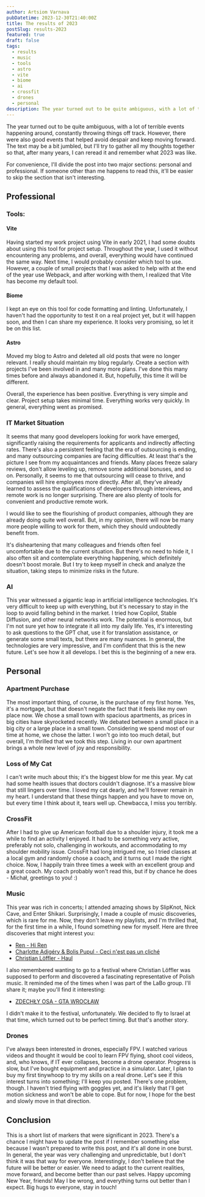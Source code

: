 ```yaml
---
author: Artsiom Varnava
pubDatetime: 2023-12-30T21:40:00Z
title: The results of 2023
postSlug: results-2023
featured: true
draft: false
tags:
  - results
  - music
  - tools
  - astro
  - vite
  - biome
  - ai
  - crossfit
  - drones
  - personal
description: The year turned out to be quite ambiguous, with a lot of terrible events happening around, constantly throwing things off track. However, there were also good events that helped avoid despair and keep moving forward. The text may be a bit jumbled, but I'll try to gather all my thoughts together so that, after many years, I can reread it and remember what 2023 was like.
---
```


The year turned out to be quite ambiguous, with a lot of terrible events happening around, constantly throwing things off track. However, there were also good events that helped avoid despair and keep moving forward. The text may be a bit jumbled, but I'll try to gather all my thoughts together so that, after many years, I can reread it and remember what 2023 was like.

For convenience, I'll divide the post into two major sections: personal and professional. If someone other than me happens to read this, it'll be easier to skip the section that isn't interesting.

## Professional

### Tools:

#### Vite

Having started my work project using Vite in early 2021, I had some doubts about using this tool for project setup. Throughout the year, I used it without encountering any problems, and overall, everything would have continued the same way. Next time, I would probably consider which tool to use. However, a couple of small projects that I was asked to help with at the end of the year use Webpack, and after working with them, I realized that Vite has become my default tool.

#### Biome

I kept an eye on this tool for code formatting and linting. Unfortunately, I haven't had the opportunity to test it on a real project yet, but it will happen soon, and then I can share my experience. It looks very promising, so let it be on this list.

#### Astro

Moved my blog to Astro and deleted all old posts that were no longer relevant. I really should maintain my blog regularly. Create a section with projects I've been involved in and many more plans. I've done this many times before and always abandoned it. But, hopefully, this time it will be different.

Overall, the experience has been positive. Everything is very simple and clear. Project setup takes minimal time. Everything works very quickly. In general, everything went as promised.

### IT Market Situation

It seems that many good developers looking for work have emerged, significantly raising the requirements for applicants and indirectly affecting rates. There's also a persistent feeling that the era of outsourcing is ending, and many outsourcing companies are facing difficulties. At least that's the picture I see from my acquaintances and friends. Many places freeze salary reviews, don't allow leveling up, remove some additional bonuses, and so on. Personally, it seems to me that outsourcing will cease to thrive, and companies will hire employees more directly. After all, they've already learned to assess the qualifications of developers through interviews, and remote work is no longer surprising. There are also plenty of tools for convenient and productive remote work.

I would like to see the flourishing of product companies, although they are already doing quite well overall. But, in my opinion, there will now be many more people willing to work for them, which they should undoubtedly benefit from.

It's disheartening that many colleagues and friends often feel uncomfortable due to the current situation. But there's no need to hide it, I also often sit and contemplate everything happening, which definitely doesn't boost morale. But I try to keep myself in check and analyze the situation, taking steps to minimize risks in the future.

### AI

This year witnessed a gigantic leap in artificial intelligence technologies. It's very difficult to keep up with everything, but it's necessary to stay in the loop to avoid falling behind in the market. I tried how Copilot, Stable Diffusion, and other neural networks work. The potential is enormous, but I'm not sure yet how to integrate it all into my daily life. Yes, it's interesting to ask questions to the GPT chat, use it for translation assistance, or generate some small texts, but there are many nuances. In general, the technologies are very impressive, and I'm confident that this is the new future. Let's see how it all develops. I bet this is the beginning of a new era.

## Personal

### Apartment Purchase

The most important thing, of course, is the purchase of my first home. Yes, it's a mortgage, but that doesn't negate the fact that it feels like my own place now. We chose a small town with spacious apartments, as prices in big cities have skyrocketed recently. We debated between a small place in a big city or a large place in a small town. Considering we spend most of our time at home, we chose the latter. I won't go into too much detail, but overall, I'm thrilled that we took this step. Living in our own apartment brings a whole new level of joy and responsibility.

### Loss of My Cat

I can't write much about this; it's the biggest blow for me this year. My cat had some health issues that doctors couldn't diagnose. It's a massive blow that still lingers over time. I loved my cat dearly, and he'll forever remain in my heart. I understand that these things happen and you have to move on, but every time I think about it, tears well up. Chewbacca, I miss you terribly.

### CrossFit

After I had to give up American football due to a shoulder injury, it took me a while to find an activity I enjoyed. It had to be something very active, preferably not solo, challenging in workouts, and accommodating to my shoulder mobility issue. CrossFit had long intrigued me, so I tried classes at a local gym and randomly chose a coach, and it turns out I made the right choice. Now, I happily train three times a week with an excellent group and a great coach. My coach probably won't read this, but if by chance he does - Michał, greetings to you! :)

### Music

This year was rich in concerts; I attended amazing shows by SlipKnot, Nick Cave, and Enter Shikari. Surprisingly, I made a couple of music discoveries, which is rare for me. Now, they don't leave my playlists, and I'm thrilled that, for the first time in a while, I found something new for myself. Here are three discoveries that might interest you:

- [Ren - Hi Ren](https://www.youtube.com/watch?v=s_nc1IVoMxc&ab_channel=Ren)
- [Charlotte Adigéry & Bolis Pupul - Ceci n'est pas un cliché](https://www.youtube.com/watch?v=37eaA3aWYtM&ab_channel=CharlotteAdig%C3%A9ry%26BolisPupul)
- [Christian Löffler - Haul](https://www.youtube.com/watch?v=_K-isImH-jc&ab_channel=ChristianL%C3%B6ffler)

I also remembered wanting to go to a festival where Christian Löffler was supposed to perform and discovered a fascinating representative of Polish music. It reminded me of the times when I was part of the LaBo group. I'll share it; maybe you'll find it interesting:

- [ZDECHŁY OSA - GTA WROCŁAW](https://www.youtube.com/watch?v=5ubUY3j_MJ0&ab_channel=ZDECH%C5%81YOSA)

I didn't make it to the festival, unfortunately. We decided to fly to Israel at that time, which turned out to be perfect timing. But that's another story.

### Drones

I've always been interested in drones, especially FPV. I watched various videos and thought it would be cool to learn FPV flying, shoot cool videos, and, who knows, if IT ever collapses, become a drone operator. Progress is slow, but I've bought equipment and practice in a simulator. Later, I plan to buy my first tinywhoop to try my skills on a real drone. Let's see if this interest turns into something; I'll keep you posted. There's one problem, though. I haven't tried flying with goggles yet, and it's likely that I'll get motion sickness and won't be able to cope. But for now, I hope for the best and slowly move in that direction.

## Conclusion

This is a short list of markers that were significant in 2023. There's a chance I might have to update the post if I remember something else because I wasn't prepared to write this post, and it's all done in one burst. In general, the year was very challenging and unpredictable, but I don't think it was that way for everyone. Interestingly, I don't believe that the future will be better or easier. We need to adapt to the current realities, move forward, and become better than our past selves. Happy upcoming New Year, friends! May I be wrong, and everything turns out better than I expect. Big hugs to everyone, stay in touch!
